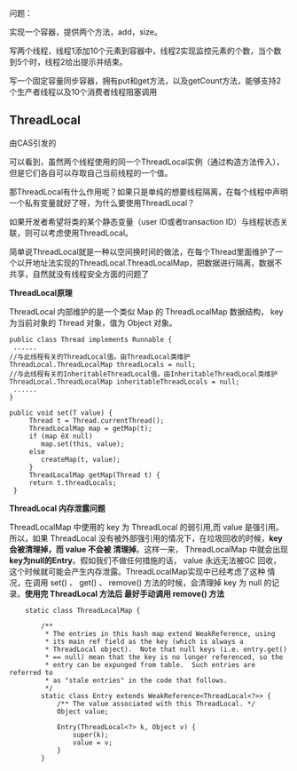 问题：

实现一个容器，提供两个方法，add，size。

写两个线程，线程1添加10个元素到容器中，线程2实现监控元素的个数，当个数到5个时，线程2给出提示并结束。



写一个固定容量同步容器，拥有put和get方法，以及getCount方法，能够支持2个生产者线程以及10个消费者线程阻塞调用



## ThreadLocal

由CAS引发的

可以看到，虽然两个线程使用的同一个ThreadLocal实例（通过构造方法传入），但是它们各自可以存取自己当前线程的一个值。

那ThreadLocal有什么作用呢？如果只是单纯的想要线程隔离，在每个线程中声明一个私有变量就好了呀，为什么要使用ThreadLocal？

如果开发者希望将类的某个静态变量（user ID或者transaction ID）与线程状态关联，则可以考虑使用ThreadLocal。



简单说ThreadLocal就是一种以空间换时间的做法，在每个Thread里面维护了一个以开地址法实现的ThreadLocal.ThreadLocalMap，把数据进行隔离，数据不共享，自然就没有线程安全方面的问题了



**ThreadLocal原理**

ThreadLocal 内部维护的是⼀个类似 Map 的 ThreadLocalMap 数据结构， key 为当前对象的 Thread 对象，值为 Object 对象。

```
public class Thread implements Runnable {
 ......
//与此线程有关的ThreadLocal值。由ThreadLocal类维护
ThreadLocal.ThreadLocalMap threadLocals = null;
//与此线程有关的InheritableThreadLocal值。由InheritableThreadLocal类维护
ThreadLocal.ThreadLocalMap inheritableThreadLocals = null;
 ......
}

public void set(T value) {
     Thread t = Thread.currentThread();
     ThreadLocalMap map = getMap(t);
     if (map êX null)
        map.set(this, value);
     else
        createMap(t, value);
     }
     ThreadLocalMap getMap(Thread t) {
     return t.threadLocals;
 }
```

**ThreadLocal 内存泄露问题**

ThreadLocalMap 中使⽤的 key 为 ThreadLocal 的弱引⽤,⽽ value 是强引⽤。所以，如果 ThreadLocal 没有被外部强引⽤的情况下，在垃圾回收的时候，**key 会被清理掉，⽽ value 不会被 清理掉**。这样⼀来， ThreadLocalMap 中就会出现**key为null的Entry**。假如我们不做任何措施的话， value 永远⽆法被GC 回收，这个时候就可能会产⽣内存泄露。ThreadLocalMap实现中已经考虑了这种 情况，在调⽤ set() 、 get() 、 remove() ⽅法的时候，会清理掉 key 为 null 的记录。**使⽤完 ThreadLocal ⽅法后 最好⼿动调⽤ remove() ⽅法**

```
    static class ThreadLocalMap {

        /**
         * The entries in this hash map extend WeakReference, using
         * its main ref field as the key (which is always a
         * ThreadLocal object).  Note that null keys (i.e. entry.get()
         * == null) mean that the key is no longer referenced, so the
         * entry can be expunged from table.  Such entries are referred to
         * as "stale entries" in the code that follows.
         */
        static class Entry extends WeakReference<ThreadLocal<?>> {
            /** The value associated with this ThreadLocal. */
            Object value;

            Entry(ThreadLocal<?> k, Object v) {
                super(k);
                value = v;
            }
        }
```





